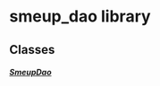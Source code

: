 


# smeup_dao library











## Classes

##### [SmeupDao](../smeup_daos_smeup_dao/SmeupDao-class.md)



 















